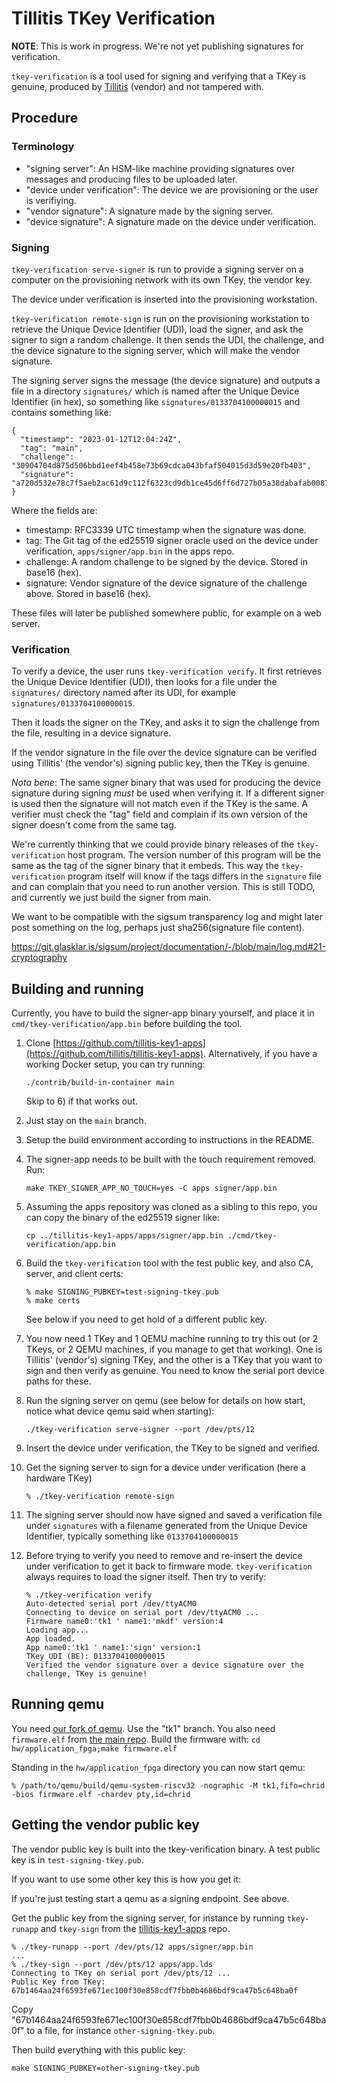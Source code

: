 # Tillitis TKey Verification

**NOTE**: This is work in progress. We're not yet publishing
signatures for verification.

`tkey-verification` is a tool used for signing and verifying that a
TKey is genuine, produced by [Tillitis](https://tillitis.se/) (vendor)
and not tampered with.

## Procedure

### Terminology

- "signing server": An HSM-like machine providing signatures over
  messages and producing files to be uploaded later.
- "device under verification": The device we are provisioning or the
  user is verifiying.
- "vendor signature": A signature made by the signing server.
- "device signature": A signature made on the device under
  verification.

### Signing

`tkey-verification serve-signer` is run to provide a signing server on
a computer on the provisioning network with its own TKey, the vendor
key.

The device under verification is inserted into the provisioning
workstation.

`tkey-verification remote-sign` is run on the provisioning workstation
to retrieve the Unique Device Identifier (UDI), load the signer, and
ask the signer to sign a random challenge. It then sends the UDI, the
challenge, and the device signature to the signing server, which will
make the vendor signature.

The signing server signs the message (the device signature) and
outputs a file in a directory `signatures/` which is named after the
Unique Device Identifier (in hex), so something like
`signatures/0133704100000015` and contains something like:

```
{
  "timestamp": "2023-01-12T12:04:24Z",
  "tag": "main",
  "challenge": "30904704d875d506bbd1eef4b458e73b69cdca043bfaf504015d3d59e20fb403",
  "signature": "a720d532e78c7f5aeb2ac61d9c112f6323cd9db1ce45d6ff6d727b05a38dabafab0087d2a9be770e1ce8e889178ea111a67bf366bb4af9d11e68a2dc229ffa0a"
}
```

Where the fields are:

- timestamp: RFC3339 UTC timestamp when the signature was done.
- tag: The Git tag of the ed25519 signer oracle used on the device
  under verification, `apps/signer/app.bin` in the apps repo.
- challenge: A random challenge to be signed by the device. Stored in
  base16 (hex).
- signature: Vendor signature of the device signature of the challenge
  above. Stored in base16 (hex).

These files will later be published somewhere public, for example on a
web server.

### Verification

To verify a device, the user runs `tkey-verification verify`. It first
retrieves the Unique Device Identifier (UDI), then looks for a file
under the `signatures/` directory named after its UDI, for example
`signatures/0133704100000015`.

Then it loads the signer on the TKey, and asks it to sign the
challenge from the file, resulting in a device signature.

If the vendor signature in the file over the device signature can be
verified using Tillitis' (the vendor's) signing public key, then the
TKey is genuine.

*Nota bene*: The same signer binary that was used for producing the
device signature during signing *must* be used when verifying it. If a
different signer is used then the signature will not match even if the
TKey is the same. A verifier must check the "tag" field and complain
if its own version of the signer doesn't come from the same tag.

We're currently thinking that we could provide binary releases of the
`tkey-verification` host program. The version number of this program
will be the same as the tag of the signer binary that it embeds. This
way the `tkey-verification` program itself will know if the tags
differs in the `signature` file and can complain that you need to run
another version. This is still TODO, and currently we just build the
signer from main.

We want to be compatible with the sigsum transparency log and might
later post something on the log, perhaps just sha256(signature file
content).

https://git.glasklar.is/sigsum/project/documentation/-/blob/main/log.md#21-cryptography

## Building and running

Currently, you have to build the signer-app binary yourself, and place
it in `cmd/tkey-verification/app.bin` before building the tool.

1. Clone [https://github.com/tillitis-key1-apps](https://github.com/tillitis/tillitis-key1-apps).
   Alternatively, if you have a working Docker setup, you can try
   running:
   ```
   ./contrib/build-in-container main
   ```

   Skip to 6) if that works out.

2. Just stay on the `main` branch.

3. Setup the build environment according to instructions in the README.

4. The signer-app needs to be built with the touch requirement
   removed. Run:
   ```
   make TKEY_SIGNER_APP_NO_TOUCH=yes -C apps signer/app.bin
   ```

5. Assuming the apps repository was cloned as a sibling to this repo, you
   can copy the binary of the ed25519 signer like:
   ```
   cp ../tillitis-key1-apps/apps/signer/app.bin ./cmd/tkey-verification/app.bin
   ```

6. Build the `tkey-verification` tool with the test public key, and
   also CA, server, and client certs:
   
   ```
   % make SIGNING_PUBKEY=test-signing-tkey.pub
   % make certs
   ```

   See below if you need to get hold of a different public key.

7. You now need 1 TKey and 1 QEMU machine running to try this out (or
   2 TKeys, or 2 QEMU machines, if you manage to get that working).
   One is Tillitis' (vendor's) signing TKey, and the other is a TKey
   that you want to sign and then verify as genuine. You need to know
   the serial port device paths for these.

8. Run the signing server on qemu (see below for details on how start,
   notice what device qemu said when starting):

   ```
   ./tkey-verification serve-signer --port /dev/pts/12
   ```

9. Insert the device under verification, the TKey to be signed and verified.

9. Get the signing server to sign for a device under verification
   (here a hardware TKey)

   ```
   % ./tkey-verification remote-sign
   ```

10. The signing server should now have signed and saved a verification
    file under `signatures` with a filename generated from the Unique
    Device Identifier, typically something like `0133704100000015`

11. Before trying to verify you need to remove and re-insert the
    device under verification to get it back to firmware mode.
    `tkey-verification` always requires to load the signer itself.
    Then try to verify:

    ```
    % ./tkey-verification verify
    Auto-detected serial port /dev/ttyACM0
    Connecting to device on serial port /dev/ttyACM0 ...
    Firmware name0:'tk1 ' name1:'mkdf' version:4
    Loading app...
    App loaded.
    App name0:'tk1 ' name1:'sign' version:1
    TKey UDI (BE): 0133704100000015
    Verified the vendor signature over a device signature over the challenge, TKey is genuine!
    ```

## Running qemu

You need [our fork of qemu](https://github.com/tillitis/qemu). Use the
"tk1" branch. You also need `firmware.elf` from [the main
repo](https://github.com/tillitis/tillitis-key1). Build the firmware
with: `cd hw/application_fpga;make firmware.elf`

Standing in the `hw/application_fpga` directory you can now start qemu:
   
```
% /path/to/qemu/build/qemu-system-riscv32 -nographic -M tk1,fifo=chrid -bios firmware.elf -chardev pty,id=chrid
```

## Getting the vendor public key

The vendor public key is built into the tkey-verification binary.
A test public key is in `test-signing-tkey.pub`.

If you want to use some other key this is how you get it:

If you're just testing start a qemu as a signing endpoint. See above.

Get the public key from the signing server, for instance by running
`tkey-runapp` and `tkey-sign` from the
[tillitis-key1-apps](https://github.com/tillitis/tillitis-key1-apps)
repo.
   
```
% ./tkey-runapp --port /dev/pts/12 apps/signer/app.bin 
... 
% ./tkey-sign --port /dev/pts/12 apps/app.lds
Connecting to TKey on serial port /dev/pts/12 ...
Public Key from TKey:  67b1464aa24f6593fe671ec100f30e858cdf7fbb0b4686bdf9ca47b5c648ba0f 
```

Copy
"67b1464aa24f6593fe671ec100f30e858cdf7fbb0b4686bdf9ca47b5c648ba0f"
to a file, for instance `other-signing-tkey.pub`.

Then build everything with this public key:

```
make SIGNING_PUBKEY=other-signing-tkey.pub
```
